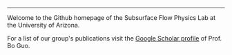
---

Welcome to the Github homepage of the Subsurface Flow Physics Lab at the University of Arizona.  

For a list of our group's publications visit the [Google Scholar profile](https://scholar.google.com/citations?user=I_kzyTcAAAAJ&hl=en) of Prof. Bo Guo.  
